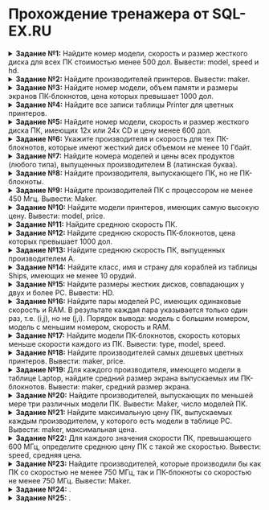 # Прохождение тренажера от SQL-EX.RU
<details>
<summary><b>Задание №1:</b> Найдите номер модели, скорость и размер жесткого диска для всех ПК стоимостью менее 500 дол. Вывести: model, speed и hd.</summary>
  
  ```mysql
SELECT model, speed, hd
FROM pc
WHERE price < 500
```

</details>
<details>
<summary><b>Задание №2:</b> Найдите производителей принтеров. Вывести: maker.</summary>
  
  ```mysql
SELECT DISTINCT maker
FROM product
WHERE type = 'Printer'
```

</details>
<details>
<summary><b>Задание №3:</b> Найдите номер модели, объем памяти и размеры экранов ПК-блокнотов, цена которых превышает 1000 дол.</summary>
  
  ```mysql
SELECT model, ram, screen
FROM laptop
WHERE price > 1000
```

</details>
<details>
<summary><b>Задание №4:</b> Найдите все записи таблицы Printer для цветных принтеров.</summary>
  
  ```mysql
SELECT *
FROM printer
WHERE color = 'y'
```

</details>
<details>
<summary><b>Задание №5:</b> Найдите номер модели, скорость и размер жесткого диска ПК, имеющих 12x или 24x CD и цену менее 600 дол.</summary>
  
  ```mysql
SELECT model, speed, hd
FROM pc
WHERE (cd = '12x' OR cd = '24x') AND price < 600
```

</details>
<details>
<summary><b>Задание №6:</b> Укажите производителя и скорость для тех ПК-блокнотов, которые имеют жесткий диск объемом не менее 10 Гбайт.</summary>
  
  ```mysql
SELECT DISTINCT maker, speed
FROM product
INNER JOIN laptop ON product.model = laptop.model
WHERE hd >= 10
```

</details>
<details>
<summary><b>Задание №7:</b> Найдите номера моделей и цены всех продуктов (любого типа), выпущенных производителем B (латинская буква).</summary>
  
  ```mysql
SELECT p.model, pc.price
FROM Product p
JOIN PC pc ON p.model = pc.model
WHERE p.maker = 'B'

UNION

SELECT p.model, l.price
FROM Product p
JOIN Laptop l ON p.model = l.model
WHERE p.maker = 'B'

UNION

SELECT p.model, pr.price
FROM Product p
JOIN Printer pr ON p.model = pr.model
WHERE p.maker = 'B'
```

</details>
<details>
<summary><b>Задание №8:</b> Найдите производителя, выпускающего ПК, но не ПК-блокноты.</summary>
  
  ```mysql
SELECT maker 
FROM Product
WHERE type = 'PC'

EXCEPT

SELECT maker
FROM Product
WHERE type = 'Laptop'
```

</details>
<details>
<summary><b>Задание №9:</b> Найдите производителей ПК с процессором не менее 450 Мгц. Вывести: Maker.</summary>
  
  ```mysql
SELECT DISTINCT maker
FROM product
INNER JOIN pc ON product.model = pc.model
WHERE pc.speed >= 450
```

</details>
<details>
<summary><b>Задание №10:</b> Найдите модели принтеров, имеющих самую высокую цену. Вывести: model, price.</summary>
  
  ```mysql
SELECT model, price
FROM printer
WHERE price = (SELECT MAX(price) FROM printer)
```

</details>
<details>
<summary><b>Задание №11:</b> Найдите среднюю скорость ПК.</summary>
  
  ```mysql
SELECT AVG(speed)
FROM pc
```

</details>
<details>
<summary><b>Задание №12:</b> Найдите среднюю скорость ПК-блокнотов, цена которых превышает 1000 дол.</summary>
  
  ```mysql
SELECT AVG(speed)
FROM laptop
WHERE price > 1000
```

</details>
<details>
<summary><b>Задание №13:</b> Найдите среднюю скорость ПК, выпущенных производителем A.</summary>
  
  ```mysql
SELECT AVG(speed)
FROM pc
INNER JOIN product ON pc.model = product.model
WHERE product.maker = 'A'
```

</details>
<details>
<summary><b>Задание №14:</b> Найдите класс, имя и страну для кораблей из таблицы Ships, имеющих не менее 10 орудий.</summary>
  
  ```mysql
SELECT ships.class, ships.name, classes.country
FROM classes
INNER JOIN ships ON classes.class = ships.class
WHERE classes.numGuns >= 10
```

</details>
<details>
<summary><b>Задание №15:</b> Найдите размеры жестких дисков, совпадающих у двух и более PC. Вывести: HD.</summary>
  
  ```mysql
SELECT hd
FROM pc
GROUP BY hd
HAVING COUNT(hd) >= 2
```

</details>
<details>
<summary><b>Задание №16:</b> Найдите пары моделей PC, имеющих одинаковые скорость и RAM. В результате каждая пара указывается только один раз, т.е. (i,j), но не (j,i). Порядок вывода: модель с большим номером, модель с меньшим номером, скорость и RAM.</summary>
  
  ```mysql
SELECT DISTINCT A.model AS model, B.model AS model, A.speed, A.ram
FROM PC AS A, PC B
WHERE A.speed = B.speed AND A.ram = B.ram AND A.model > B.model
```

</details>
<details>
<summary><b>Задание №17:</b> Найдите модели ПК-блокнотов, скорость которых меньше скорости каждого из ПК. Вывести: type, model, speed.</summary>
  
  ```mysql
SELECT DISTINCT product.type, l.model, l.speed
From laptop as l, product, pc
WHERE product.type = 'Laptop' AND l.speed < ALL (SELECT speed FROM pc)
```

</details>
<details>
<summary><b>Задание №18:</b> Найдите производителей самых дешевых цветных принтеров. Вывести: maker, price.</summary>
  
  ```mysql
SELECT DISTINCT maker, price
FROM product
INNER JOIN printer ON product.model = printer.model
WHERE price = (SELECT MIN(price) FROM printer WHERE color = 'y') AND color = 'y'
```

</details>
<details>
<summary><b>Задание №19:</b> Для каждого производителя, имеющего модели в таблице Laptop, найдите средний размер экрана выпускаемых им ПК-блокнотов. Вывести: maker, средний размер экрана.</summary>
  
  ```mysql
SELECT product.maker, AVG(laptop.screen)
FROM product
INNER JOIN laptop ON product.model = laptop.model
GROUP BY product.maker
```

</details>
<details>
<summary><b>Задание №20:</b> Найдите производителей, выпускающих по меньшей мере три различных модели ПК. Вывести: Maker, число моделей ПК.</summary>
  
  ```mysql
SELECT maker, COUNT(model)
FROM product
WHERE type = 'pc'
GROUP BY maker 
HAVING COUNT(model) >= 3
```

</details>
<details>
<summary><b>Задание №21:</b> Найдите максимальную цену ПК, выпускаемых каждым производителем, у которого есть модели в таблице PC. Вывести: maker, максимальная цена.</summary>
  
  ```mysql
SELECT maker, MAX(price)
FROM pc 
INNER JOIN product ON pc.model = product.model  
GROUP BY maker
```

</details>
<details>
<summary><b>Задание №22:</b> Для каждого значения скорости ПК, превышающего 600 МГц, определите среднюю цену ПК с такой же скоростью. Вывести: speed, средняя цена.</summary>
  
  ```mysql
SELECT speed, AVG(price)
FROM pc
WHERE speed > 600
GROUP BY speed
```

</details>
<details>
<summary><b>Задание №23:</b> Найдите производителей, которые производили бы как ПК со скоростью не менее 750 МГц, так и ПК-блокноты со скоростью не менее 750 МГц. Вывести: Maker.</summary>
  
  ```mysql

```

</details>
<details>
<summary><b>Задание №24:</b> .</summary>
  
  ```mysql

```

</details>
<details>
<summary><b>Задание №25:</b> .</summary>
  
  ```mysql

```

</details>
